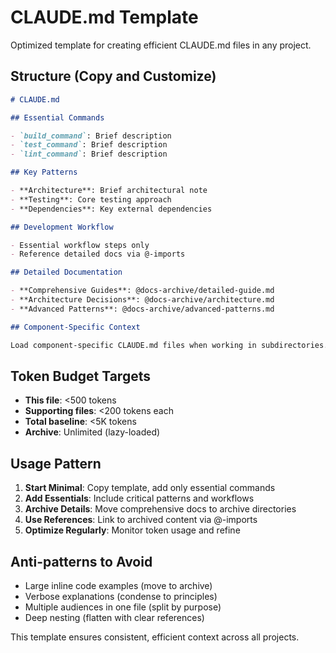 # CLAUDE.md Template

Optimized template for creating efficient CLAUDE.md files in any project.

## Structure (Copy and Customize)

```markdown
# CLAUDE.md

## Essential Commands

- `build_command`: Brief description
- `test_command`: Brief description
- `lint_command`: Brief description

## Key Patterns

- **Architecture**: Brief architectural note
- **Testing**: Core testing approach
- **Dependencies**: Key external dependencies

## Development Workflow

- Essential workflow steps only
- Reference detailed docs via @-imports

## Detailed Documentation

- **Comprehensive Guides**: @docs-archive/detailed-guide.md
- **Architecture Decisions**: @docs-archive/architecture.md
- **Advanced Patterns**: @docs-archive/advanced-patterns.md

## Component-Specific Context

Load component-specific CLAUDE.md files when working in subdirectories.
```

## Token Budget Targets

- **This file**: <500 tokens
- **Supporting files**: <200 tokens each
- **Total baseline**: <5K tokens
- **Archive**: Unlimited (lazy-loaded)

## Usage Pattern

1. **Start Minimal**: Copy template, add only essential commands
2. **Add Essentials**: Include critical patterns and workflows
3. **Archive Details**: Move comprehensive docs to archive directories
4. **Use References**: Link to archived content via @-imports
5. **Optimize Regularly**: Monitor token usage and refine

## Anti-patterns to Avoid

- Large inline code examples (move to archive)
- Verbose explanations (condense to principles)
- Multiple audiences in one file (split by purpose)
- Deep nesting (flatten with clear references)

This template ensures consistent, efficient context across all projects.
